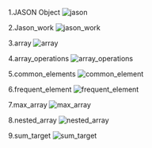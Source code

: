 1.JASON Object
![jason](https://github.com/user-attachments/assets/45952652-9ac3-4326-be7a-e3d397e7bd82)



2.Jason_work
![jason_work](https://github.com/user-attachments/assets/fdc51524-9d71-4f23-98fa-c40986dc4a9a)



3.array
![array](https://github.com/user-attachments/assets/d0e60cbe-3807-499f-a2db-eafe41cb29f7)



4.array_operations
![array_operations](https://github.com/user-attachments/assets/985c80c9-918a-4f52-b2bf-c7c7543457ad)



5.common_elements
![common_element](https://github.com/user-attachments/assets/288b7bae-161e-4419-8473-ff2a521eac0e)



6.frequent_element
![frequent_element](https://github.com/user-attachments/assets/53da591f-ea5c-43cd-bf96-b6d81f823f73)



7.max_array
![max_array](https://github.com/user-attachments/assets/f12b1edc-a348-4eee-91f1-b09cab58b592)



8.nested_array
![nested_array](https://github.com/user-attachments/assets/d7371837-6c21-4340-b5d9-00aef088be06)



9.sum_target
![sum_target](https://github.com/user-attachments/assets/106c9a87-7c8e-4951-a060-443fc302cb04)


















  


 

  
